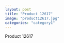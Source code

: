 ```yaml
---
layout: post
title: "Product 12617"
image: "product12617.jpg"
categories: "category1"
---
```

Product 12617
